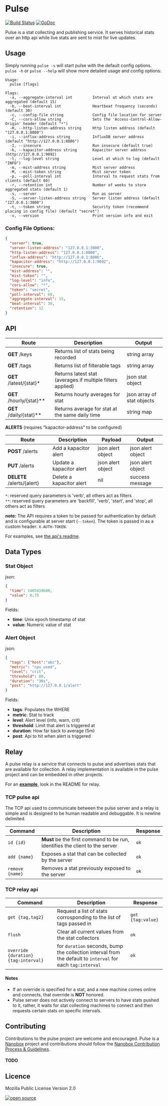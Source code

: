 # Pulse

[![Build Status](https://travis-ci.org/nanopack/pulse.svg)](https://travis-ci.org/nanopack/pulse)
[![GoDoc](https://godoc.org/github.com/nanopack/pulse?status.svg)](https://godoc.org/github.com/nanopack/pulse)

Pulse is a stat collecting and publishing service. It serves historical stats over an http api while live stats are sent to mist for live updates.


## Usage

Simply running `pulse -s` will start pulse with the default config options.  
`pulse -h` or `pulse --help` will show more detailed usage and config options:

```
Usage:
  pulse [flags]

Flags:
  -a, --aggregate-interval int         Interval at which stats are aggregated (default 15)
  -b, --beat-interval int              Heartbeat frequency (seconds) (default 30)
  -c, --config-file string             Config file location for server
  -C, --cors-allow string              Sets the 'Access-Control-Allow-Origin' header (default "*")
  -H, --http-listen-address string     Http listen address (default "127.0.0.1:8080")
  -i, --influx-address string          InfluxDB server address (default "http://127.0.0.1:8086")
  -I, --insecure                       Run insecure (default true)
  -k, --kapacitor-address string       Kapacitor server address (http://127.0.0.1:9092)
  -l, --log-level string               Level at which to log (default "INFO")
  -m, --mist-address string            Mist server address
  -M, --mist-token string              Mist server token
  -p, --poll-interval int              Interval to request stats from clients (default 60)
  -r, --retention int                  Number of weeks to store aggregated stats (default 1)
  -s, --server                         Run as server
  -S, --server-listen-address string   Server listen address (default "127.0.0.1:3000")
  -t, --token string                   Security token (recommend placing in config file) (default "secret")
  -v, --version                        Print version info and exit
```

### Config File Options:
```json
{
  "server": true,
  "server-listen-address": "127.0.0.1:3000",
  "http-listen-address": "127.0.0.1:8080",
  "influx-address": "http://127.0.0.1:8086",
  "kapacitor-address": "http://127.0.0.1:9092",
  "insecure": true,
  "mist-address": "",
  "mist-token": "",
  "log-level": "info",
  "cors-allow": "*",
  "token": "secret",
  "poll-interval": 60,
  "aggregate-interval": 15,
  "beat-interval": 30,
  "retention": 12
}
```


## API

| Route | Description | Output |
| --- | --- | --- |
| **GET** /keys | Returns list of stats being recorded | string array |
| **GET** /tags | Returns list of filterable tags | string array |
| **GET** /latest/{stat}* | Returns latest stat (averages if multiple filters applied) | json stat object |
| **GET** /hourly/{stat}** | Returns hourly averages for stat | json array of stat objects |
| **GET** /daily/{stat}** | Returns average for stat at the same daily time | string map |

**ALERTS** (requires "kapacitor-address" to be configured)  

| Route | Description | Payload | Output |
| --- | --- | --- | --- |
| **POST** /alerts | Add a kapacitor alert | json alert object | json alert object |
| **PUT** /alerts | Update a kapacitor alert | json alert object | json alert object |
| **DELETE** /alerts/{alert} | Delete a kapacitor alert | nil | success message |

`*`: reserved query parameters is 'verb', all others act as filters  
`**`: reserved query parameters are 'backfill', 'verb', 'start', and 'stop', all others act as filters  

**note:** The API requires a token to be passed for authentication by default and is configurable at server start (`--token`). The token is passed in as a custom header: `X-AUTH-TOKEN`.  

For examples, see [the api's readme](api/README.md).


## Data Types
### Stat Object
json:
```json
{
  "time": 1465419600,
  "value": 0.75
}
```

Fields:
- **time**: Unix epoch timestamp of stat
- **value**: Numeric value of stat

### Alert Object
json:
```json
{
  "tags": {"host":"abc"},
  "metric": "cpu_used",
  "level": "crit",
  "threshold": 80,
  "duration": "30s",
  "post": "http://127.0.0.1/alert"
}
```

Fields:
- **tags**: Populates the WHERE
- **metric**: Stat to track
- **level**: Alert level (info, warn, crit)
- **threshold**: Limit that alert is triggered at
- **duration**: How far back to average (5m)
- **post**: Api to hit when alert is triggered


## Relay

A pulse relay is a service that connects to pulse and advertises stats that are available for collection. A relay implementation is available in the pulse project and can be embedded in other projects.  

For an [**example**](relay/README.md), look in the README for relay.

### TCP pulse api
The TCP api used to communicate between the pulse server and a relay is simple and is designed to be human readable and debuggable. It is newline delimited.

| Command | Description | Response |
| --- | --- | --- |
| `id {id}` | **Must** be the first command to be run, identifies the client to the server | `ok` |
| `add {name}` | Exposes a stat that can be collected by the server | `ok` |
| `remove {name}` | Removes a stat previously exposed to the server | `ok` |


### TCP relay api
| Command | Description | Response |
| --- | --- | --- |
| `get {tag,tag2}` | Request a list of stats corrosponding to the list of tags passed in | `got {tag:value}` |
| `flush` | Clear all current values from the stat collectors | `ok` |
| `override {duration} {tag:interval}` | for `duration` seconds, bump the collection interval from the default to `interval` for each `tag:interval` | `ok` |

#### Notes
- If an override is specified for a stat, and a new machine comes online and connects, that override is **NOT** honored.
- Pulse server does not actively connect to servers to have stats pushed to it, rather, it waits for stat collecting machines to connect and then requests certain stats on specific intervals.


## Contributing

Contributions to the pulse project are welcome and encouraged. Pulse is a [Nanobox](https://nanobox.io) project and contributions should follow the [Nanobox Contribution Process & Guidelines](https://docs.nanobox.io/contributing/).

#### TODO

## Licence

Mozilla Public License Version 2.0

[![open source](http://nano-assets.gopagoda.io/open-src/nanobox-open-src.png)](http://nanobox.io/open-source)

